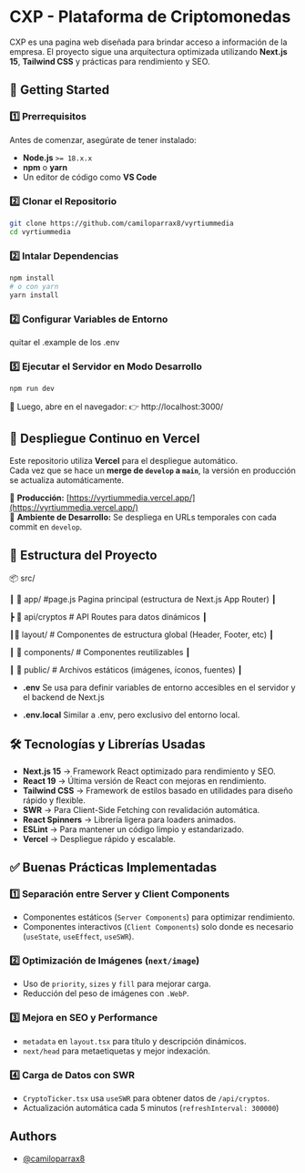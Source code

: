 
# CXP - Plataforma de Criptomonedas


CXP es una pagina web diseñada para brindar acceso a información de la empresa. El proyecto sigue una arquitectura optimizada utilizando **Next.js 15**, **Tailwind CSS** y prácticas  para rendimiento y SEO.

## 🚀 **Getting Started**
### **1️⃣ Prerrequisitos**
Antes de comenzar, asegúrate de tener instalado:
- **Node.js** `>= 18.x.x`
- **npm** o **yarn**
- Un editor de código como **VS Code**

### **2️⃣ Clonar el Repositorio**
```bash
git clone https://github.com/camiloparrax8/vyrtiummedia
cd vyrtiummedia
```
### **2️⃣ Intalar Dependencias**
```bash
npm install
# o con yarn
yarn install
```

### **2️⃣ Configurar Variables de Entorno**
quitar el .example de los .env

### **5️⃣ Ejecutar el Servidor en Modo Desarrollo**
```bash
npm run dev
```
🔗 Luego, abre en el navegador:
👉 http://localhost:3000/


## 🚀 **Despliegue Continuo en Vercel**
Este repositorio utiliza **Vercel** para el despliegue automático.  
Cada vez que se hace un **merge de `develop` a `main`**, la versión en producción se actualiza automáticamente.

🔗 **Producción:** [https://vyrtiummedia.vercel.app/](https://vyrtiummedia.vercel.app/)  
🔗 **Ambiente de Desarrollo:** Se despliega en URLs temporales con cada commit en `develop`.


## 📂 **Estructura del Proyecto**


📦 src/

┃  📂 app/ #page.js Pagina principal (estructura de Next.js App Router) ┃ 

┣ 📂 api/cryptos # API Routes para datos dinámicos ┃ 

┃📂 layout/ # Componentes de estructura global (Header, Footer, etc) ┃ 

┃  📂 components/ # Componentes reutilizables ┃

┃  📂 public/ # Archivos estáticos (imágenes, íconos, fuentes) ┃ 

- **.env** Se usa para definir variables de entorno accesibles en el servidor y el backend de Next.js

-  **.env.local** Similar a .env, pero exclusivo del entorno local.

## 🛠️ **Tecnologías y Librerías Usadas**
- **Next.js 15** → Framework React optimizado para rendimiento y SEO.
- **React 19** → Última versión de React con mejoras en rendimiento.
- **Tailwind CSS** → Framework de estilos basado en utilidades para diseño rápido y flexible.
- **SWR** → Para Client-Side Fetching con revalidación automática.
- **React Spinners** → Librería ligera para loaders animados.
- **ESLint** → Para mantener un código limpio y estandarizado.
- **Vercel** → Despliegue rápido y escalable.

## ✅ **Buenas Prácticas Implementadas**
### **1️⃣ Separación entre Server y Client Components**
- Componentes estáticos (`Server Components`) para optimizar rendimiento.
- Componentes interactivos (`Client Components`) solo donde es necesario (`useState`, `useEffect`, `useSWR`).

### **2️⃣ Optimización de Imágenes (`next/image`)**
- Uso de `priority`, `sizes` y `fill` para mejorar carga.
- Reducción del peso de imágenes con `.WebP`.
### **3️⃣  Mejora en SEO y Performance**
- `metadata` en `layout.tsx` para título y descripción dinámicos.
- `next/head` para metaetiquetas y mejor indexación.
### **4️⃣  Carga de Datos con SWR**
- `CryptoTicker.tsx` usa `useSWR` para obtener datos de `/api/cryptos`.
- Actualización automática cada 5 minutos (`refreshInterval: 300000`)
## Authors

- [@camiloparrax8](https://github.com/camiloparrax8)